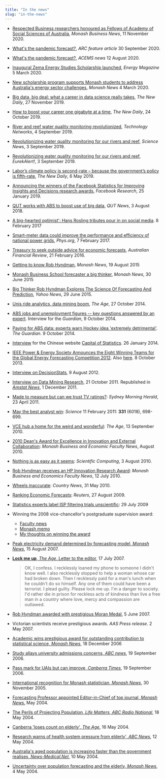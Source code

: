 ```yaml
---
title: "In the news"
slug: "in-the-news"
---
```


  * [Respected Business researchers honoured as Fellows of Academy of Social Sciences of Australia](https://www.monash.edu/business/news/2020/respected-business-researchers-honoured-as-fellows-of-academy-of-social-sciences-of-australia), *Monash Business News*, 11 November 2020.
  * [What's the pandemic forecast?](https://www.arc.gov.au/news-publications/media/feature-articles/whats-pandemic-forecast), *ARC feature article* 30 September 2020.
  * [What's the pandemic forecast?](https://acems.org.au/news/covid-forecasting-team), *ACEMS news* 12 August 2020.
  * [Inaugural Zema Energy Studies Scholarship launched](https://www.energymagazine.com.au/inaugural-zema-energy-studies-scholarship-launched/), *Energy Magazine* 5 March 2020.
  * [New scholarship program supports Monash students to address Australia's energy sector challenges](https://www.monash.edu/news/articles/new-scholarship-program-supports-monash-students-to-address-australias-energy-sector-challenges), *Monash News* 4 March 2020.
  * [Big data, big deal: what a career in data science really takes](https://thenewdaily.com.au/sponsored/2019/11/27/big-data-big-deal-what-a-career-in-data-science-really-takes/), *The New Daily*, 27 November 2019.
  * [How to boost your career one gigabyte at a time](https://thenewdaily.com.au/sponsored/2019/10/24/how-to-boost-your-career-one-gigabyte-at-a-time/), *The New Daily*, 24 October 2019.
  * [River and reef water quality monitoring revolutionized](https://www.technologynetworks.com/applied-sciences/news/river-and-reef-water-quality-monitoring-revolutionized-323567), *Technology Networks*, 4 September 2019.
  * [Revolutionizing water quality monitoring for our rivers and reef](https://www.sciencedaily.com/releases/2019/09/190903091446.htm), *Science News*, 3 September 2019.
  * [Revolutionizing water quality monitoring for our rivers and reef](https://www.eurekalert.org/pub_releases/2019-09/quot-rwq090219.php), *EurekAlert!*, 3 September 2019.
  * [Labor’s climate policy is second-rate – because the government’s policy is fifth-rate](https://thenewdaily.com.au/money/finance-news/2019/05/06/labor-climate-policy-costings/), *The New Daily*, 6 May 2019.
  * [Announcing the winners of the Facebook Statistics for Improving Insights and Decisions research awards](https://research.fb.com/announcing-the-winners-of-the-statistics-for-improving-insights-and-decisions-research-awards/), *Facebook Research*, 25 January 2019.
  * [QUT works with ABS to boost use of big data](https://www.qut.edu.au/news?news-id=133908), *QUT News*, 3 August 2018.
  * [A big-hearted optimist': Hans Rosling tributes pour in on social media](https://www.theguardian.com/global-development/2017/feb/08/hans-rosling-tributes-melinda-gates-big-hearted-optimist). 8 February 2017
  * [Smart-meter data could improve the performance and efficiency of national power grids](https://phys.org/news/2017-02-smart-meter-efficiency-national-power-grids.html),  *Phys.org*, 7 February 2017.
  * [Treasury to seek outside advice for economic forecasts](http://www.afr.com/news/politics/treasury-to-seek-outside-advice-for-economic-forecasts-20160221-gmzhc2), *Australian Financial Review*, 21 February 2016.
  * [Getting to know Rob Hyndman](http://www.monash.edu/news/articles/getting-to-know-rob-hyndman), *Monash News*, 19 August 2015
  * [Monash Business School forecaster a big thinker](https://www.monash.edu/news/show/monash-business-school-forecaster-a-big-thinker), *Monash News*, 30 June 2015
  * [Big Thinker Rob Hyndman Explores The Science Of Forecasting And Prediction](https://labs.yahoo.com/news/big-thinker-rob-hyndman-explores-science-forecasting-and-prediction), *Yahoo News*, 29 June 2015.
  * [Unis ride analytics, data mining boom](http://www.theage.com.au/national/education/unis-ride-analytics-data-mining-boom-20141020-118nnt.html), *The Age*, 27 October 2014.
  * [ABS jobs and unemployment figures -- key questions answered by an expert](http://www.theguardian.com/news/datablog/2014/oct/09/abs-jobs-and-unemployment-figures-key-questions-answered-by-an-expert). Interview for the *Guardian*, 9 October 2014.
  * [Paying for ABS data: experts warn Hockey idea 'extremely detrimental'](http://www.theguardian.com/australia-news/2014/oct/09/paying-for-abs-data-experts-warn-hockey-idea-extremely-detrimental). *The Guardian*. 9 October 2014.
  * [Interview](https://blog.earo.me/2014/01/26/interview-with-rob/) for the Chinese website [Capital of Statistics](http://cos.name/2014/02/cos-interview-rob-j-hyndman/). 26 January 2014.
  * [IEEE Power & Energy Society Announces the Eight Winning Teams for the Global Energy Forecasting Competition 2012](http://www.ieee-pes.org/ieee-pes-announces-the-eight-winning-teams-for-gefcom2012). Also [here](https://web.archive.org/web/20140714161927/http://finance.yahoo.com/news/ieee-power-energy-society-announces-120700338.html). 8 October 2013.
  * [Interview on  DecisionStats](http://www.decisionstats.com/interview-rob-j-hyndman-forecasting-expert-rstats/), 9 August 2012.
  * [Interview on Data Mining Research](http://www.dataminingblog.com/data-mining-interview-rob-hyndman/), 21 October 2011. Republished in [*Amstat News*](http://magazine.amstat.org/blog/2011/12/01/qasitedec11/), 1 December 2011.
  * [Made to measure but can we trust TV ratings?](http://www.smh.com.au/entertainment/tv-and-radio/made-to-measure-but-can-we-trust-tv-ratings-20110422-1dr9m.html): *Sydney Morning Herald*, 23 April 2011.
  * [May the best analyst win](http://www.sciencemag.org/content/331/6018/698.full): *Science* 11 February 2011: **331** (6018), 698-699.
  * [VCE hub a home for the weird and wonderful](http://www.theage.com.au/national/education/vce-hub-a-home-for-the-weird-and-wonderful-20100910-154t6.html): *The Age*, 13 September 2010.
  * [2010 Dean's Award for Excellence in Innovation and External Collaboration](https://web.archive.org/web/20110303173556/http://news-events.buseco.monash.edu.au/2010/08/2010-dean%E2%80%99s-award-for-excellence-in-innovation-and-external-collaboration/): *Monash Business and Economic Faculty News*, August 2010.
  * [Nothing is as easy as it seems](http://www.scientificcomputing.com/article/2010/08/nothing-easy-it-seems): *Scientific Computing*, 3 August 2010.
  * [Rob Hyndman receives an HP Innovation Research Award](https://web.archive.org/web/20120710042405/http://news-events.buseco.monash.edu.au/2010/07/rob-hyndman-receives-an-hp-innovation-research-award/): *Monash Business and Economics Faculty News*, 12 July 2010.
  * [Wheels inaccurate](http://web.archive.org/web/20100915023256/http://www.countrynews.com.au:80/story.asp?TakeNo=201005312508795): *Country News*, 31 May 2010.
  * [Ranking Economic Forecasts](http://blogs.reuters.com/macroscope/2009/08/27/ranking-economic-forecasts/): *Reuters*, 27 August 2009.
  * [Statistics experts label ISP filtering trials unscientific](http://www.arnnet.com.au/article/312845/statistics_experts_label_isp_filtering_trials_unscientific/): 29 July 2009
  * Winning the 2008 vice-chancellor's postgraduate supervision award:
     - [Faculty news](https://web.archive.org/web/20110415161102/http://www.buseco.monash.edu.au/news/buseco-bulletin08/august/stories/moranmedal.html)
     - [Monash memo](http://adm.monash.edu/records-archives/archives/memo-archive/2004-2007/stories/20080820/research-awards.html)
     - [My thoughts on winning the award](https://robjhyndman.com/hyndsight/supervision-award/)
  * [Peak electricity demand determined by forecasting model, *Monash News*](http://adm.monash.edu/records-archives/archives/memo-archive/2004-2007/stories/20070815/rob-hyndman.html), 15 August 2007.
  * [**Lock me up**, *The Age*, Letter to the editor](http://www.theage.com.au/news/letters/neither-a-borrower-nor-a-lender-be/2007/07/16/1184559701338.html), 17 July 2007.

     > OK, I confess. I recklessly loaned my phone to someone I didn't know well. I also recklessly stopped to help a woman whose car had broken down. Then I recklessly paid for a man's lunch when he couldn't do so himself. Any one of them could have been a terrorist. I plead guilty. Please lock me up. I'm a danger to society. I'd rather die in prison for reckless acts of kindness than live a free man in a country where love, mercy and compassion are outlawed.

  * [Rob Hyndman awarded with prestigious Moran Medal](https://web.archive.org/web/20080723031256/http://www.buseco.monash.edu.au/news/2007/june/moran-medal.html), 5 June 2007.
  * Victorian scientists receive prestigious awards. *AAS Press release*. 2 May 2007.
  * [Academic wins prestigious award for outstanding contribution to statistical science, *Monash News*](https://web.archive.org/web/20120421193249/http://www.monash.edu.au/news/releases/show/1043), 18 December 2006
  * [Study allays university admissions concerns, *ABC news*](http://www.abc.net.au/news/2006-09-19/study-allays-university-admissions-concerns/1267414), 19 September 2006.
  * [Pass mark for UAIs but can improve, *Canberra Times*](http://web.archive.org/web/20080905094555/http://www.canberratimes.com.au/news/local/news/general/pass-mark-for-uais-but-can-improve/347234.aspx), 19 September 2006.
  * [International recognition for Monash statistician, *Monash News*,](http://adm.monash.edu/records-archives/archives/memo-archive/2004-2007/stories/20051130/r-hyndman.html) 30 November 2005.
  * [Forecasting Professor appointed Editor-in-Chief of top journal, *Monash News*.](https://web.archive.org/web/20080723003856/http://www.buseco.monash.edu.au/news/2004/may/forecasting.html) May 2004.
  * [The Perils of Projecting Population, *Life Matters, ABC Radio National*](http://web.archive.org/web/20040623175820/http://www.abc.net.au/rn/talks/lm/stories/s1110050.htm), 18 May 2004.
  * [Canberra 'loses count on elderly', *The Age*](http://www.theage.com.au/articles/2004/05/15/1084571000068.html), 16 May 2004.
  * [Research warns of health system pressure from elderly', *ABC News*](http://www.abc.net.au/news/2004-05-12/research-warns-of-health-system-pressure-from/1974408), 12 May 2004.
  * [Australia's aged population is increasing faster than the government realises, *News-Medical.Net*](http://www.news-medical.net/news/2004/05/10/1367.aspx), 10 May 2004.
  * [Uncertainty over population forecasting and the elderly, *Monash News*](https://web.archive.org/web/20120422042523/http://www.monash.edu.au/news/releases/show/95), 4 May 2004.

